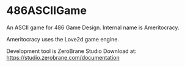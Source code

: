 # 486ASCIIGame
An ASCII game for 486 Game Design. Internal name is Ameritocracy.

Ameritocracy uses the Love2d game engine.

Development tool is ZeroBrane Studio
Download at: https://studio.zerobrane.com/documentation
